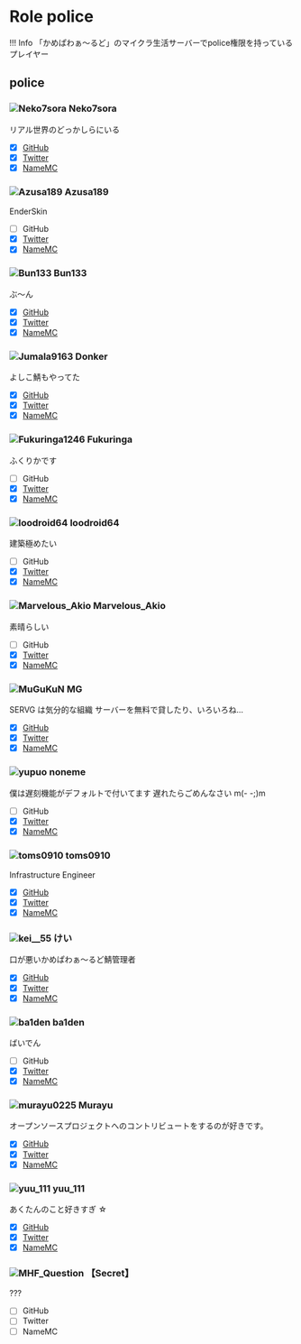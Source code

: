 # Role police

!!! Info
    「かめぱわぁ～るど」のマイクラ生活サーバーでpolice権限を持っているプレイヤー

## police

### ![Neko7sora](https://minotar.net/helm/e8071d1e878b4978b56fec717cf84bb8/25) Neko7sora

リアル世界のどっかしらにいる

- [x] [GitHub](https://github.com/Neko7sora)
- [x] [Twitter](https://twitter.com/intent/user?user_id=1322897723712942087)
- [x] [NameMC](https://namemc.com/profile/e8071d1e878b4978b56fec717cf84bb8)

### ![Azusa189](https://minotar.net/helm/a921cd1989e74c5bbd2cd87d1e3ac23e/25) Azusa189

EnderSkin

- [ ] GitHub
- [x] [Twitter](https://twitter.com/intent/user?user_id=1455319811206959105)
- [x] [NameMC](https://namemc.com/profile/a921cd1989e74c5bbd2cd87d1e3ac23e)

### ![Bun133](https://minotar.net/helm/0a817aae31f04cbc8fca9a6ba85dd67e/25) Bun133

ぶ～ん

- [x] [GitHub](https://github.com/Bun133)
- [x] [Twitter](https://twitter.com/intent/user?user_id=1059558479206088704)
- [x] [NameMC](https://namemc.com/profile/0a817aae31f04cbc8fca9a6ba85dd67e)

### ![Jumala9163](https://minotar.net/helm/6322c0e8bf3c4b6396b02c57aef00dce/25) Donker

よしこ鯖もやってた

- [x] [GitHub](https://github.com/Jumala9163)
- [x] [Twitter](https://twitter.com/intent/user?user_id=1110122540964311040)
- [x] [NameMC](https://namemc.com/profile/6322c0e8bf3c4b6396b02c57aef00dce)

### ![Fukuringa1246](https://minotar.net/helm/01dc402b1cab416d9f1c2c948dd834fd/25) Fukuringa

ふくりかです

- [ ] GitHub
- [x] [Twitter](https://twitter.com/intent/user?user_id=1373188119638405120)
- [x] [NameMC](https://namemc.com/profile/01dc402b1cab416d9f1c2c948dd834fd)

### ![loodroid64](https://minotar.net/helm/84a4d1fd03404fdb99589d1b755b7c1a/25) loodroid64

建築極めたい

- [ ] GitHub
- [x] [Twitter](https://twitter.com/intent/user?user_id=1380719074074763267)
- [x] [NameMC](https://namemc.com/profile/84a4d1fd03404fdb99589d1b755b7c1a)

### ![Marvelous_Akio](https://minotar.net/helm/fcc580e66e1f4ab9a8c2f66f983d93e8/25) Marvelous_Akio

素晴らしい

- [ ] GitHub
- [x] [Twitter](https://twitter.com/intent/user?user_id=908733836598534144)
- [x] [NameMC](https://namemc.com/profile/fcc580e66e1f4ab9a8c2f66f983d93e8)

### ![MuGuKuN](https://minotar.net/helm/2f0a64c5c4b34df2af3f1f3f351781c2/25) MG

SERVG は気分的な組織
サーバーを無料で貸したり、いろいろね...

- [x] [GitHub](https://github.com/MG8853)
- [x] [Twitter](https://twitter.com/intent/user?user_id=813763144493301760)
- [x] [NameMC](https://namemc.com/profile/2f0a64c5c4b34df2af3f1f3f351781c2)

### ![yupuo](https://minotar.net/helm/a7f4aec4d5e748e9aa40186f361eb0f3/25) noneme

僕は遅刻機能がデフォルトで付いてます
遅れたらごめんなさい m(- -;)m

- [ ] GitHub
- [x] [Twitter](https://twitter.com/intent/user?user_id=1483379829794025472)
- [x] [NameMC](https://namemc.com/profile/a7f4aec4d5e748e9aa40186f361eb0f3)

### ![toms0910](https://minotar.net/helm/03b050c8d6374fa0bffd9ff5e668fbc4/25) toms0910

Infrastructure Engineer

- [x] [GitHub](https://github.com/flan0910)
- [x] [Twitter](https://twitter.com/intent/user?user_id=1311606281895960581)
- [x] [NameMC](https://namemc.com/profile/03b050c8d6374fa0bffd9ff5e668fbc4)

### ![kei__55](https://minotar.net/helm/6e729daabbec42f0acd21b63976c07cd/25) けい

口が悪いかめぱわぁ～るど鯖管理者

- [x] [GitHub](https://github.com/kei-55)
- [x] [Twitter](https://twitter.com/intent/user?user_id=752987286)
- [x] [NameMC](https://namemc.com/profile/6e729daabbec42f0acd21b63976c07cd)

### ![ba1den](https://minotar.net/helm/bb12c87bd11642e28870b43ad1d818a6/25) ba1den

ばいでん

- [ ] GitHub
- [x] [Twitter](https://twitter.com/intent/user?user_id=1485624043739172869)
- [x] [NameMC](https://namemc.com/profile/bb12c87bd11642e28870b43ad1d818a6)

### ![murayu0225](https://minotar.net/helm/35a553d898b14806a34d38c8f850776a/25) Murayu

オープンソースプロジェクトへのコントリビュートをするのが好きです。

- [x] [GitHub](https://github.com/Murayu0225)
- [x] [Twitter](https://twitter.com/intent/user?user_id=883246745458622464)
- [x] [NameMC](https://namemc.com/profile/35a553d898b14806a34d38c8f850776a)

### ![yuu_111](https://minotar.net/helm/60e08e7139c44cb9ba5daa3ab523cfbf/25) yuu_111

あくたんのこと好きすぎ ☆

- [x] [GitHub](https://github.com/yuu1111)
- [x] [Twitter](https://twitter.com/intent/user?user_id=3465024132)
- [x] [NameMC](https://namemc.com/profile/60e08e7139c44cb9ba5daa3ab523cfbf)

### ![MHF_Question](https://minotar.net/helm/606e2ff0ed7748429d6ce1d3321c7838/25) 【Secret】

???

- [ ] GitHub
- [ ] Twitter
- [ ] NameMC
